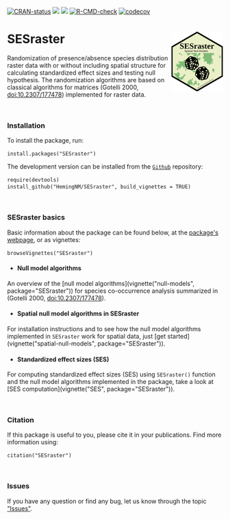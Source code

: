 <!-- badges: start -->

[![CRAN-status](https://www.r-pkg.org/badges/version/SESraster?color=green)](https://cran.r-project.org/package=SESraster)
[![](http://cranlogs.r-pkg.org/badges/grand-total/SESraster?color=green)](https://cran.r-project.org/package=SESraster)
[![](http://cranlogs.r-pkg.org/badges/SESraster?color=green)](https://cran.r-project.org/package=SESraster)
[![R-CMD-check](https://github.com/HemingNM/SESraster/actions/workflows/R-CMD-check.yaml/badge.svg)](https://github.com/HemingNM/SESraster/actions/workflows/R-CMD-check.yaml)
[![codecov](https://codecov.io/gh/HemingNM/SESraster/branch/master/graph/badge.svg?token=YJZHUXU5R7)](https://app.codecov.io/gh/HemingNM/SESraster)

<!-- badges: end -->

# SESraster <a href="https://hemingnm.github.io/SESraster/"><img src="man/figures/logo.png" alt="SESraster website" align="right" height="139"/></a>

Randomization of presence/absence species distribution raster data with
or without including spatial structure for calculating standardized
effect sizes and testing null hypothesis. The randomization algorithms
are based on classical algorithms for matrices (Gotelli 2000,
<doi:10.2307/177478>) implemented for raster data.

<br>

### Installation

To install the package, run:

```         
install.packages("SESraster")
```

The development version can be installed from the
[`Github`](https://github.com/HemingNM/SESraster) repository:

```         
require(devtools)
install_github("HemingNM/SESraster", build_vignettes = TRUE)
```
<br>

### SESraster basics
Basic information about the package can be found below, at the 
[package's webpage](https://hemingnm.github.io/SESraster/), or as vignettes:

```         
browseVignettes("SESraster")
```
- #### Null model algorithms
An overview of the
[null model algorithms](vignette("null-models", package="SESraster"))
for species co-occurrence analysis summarized in (Gotelli 2000, <doi:10.2307/177478>).

- #### Spatial null model algorithms in SESraster
For installation instructions and to see how the null model algorithms
implemented in `SESraster` work for spatial data,
just [get started](vignette("spatial-null-models", package="SESraster")).

- #### Standardized effect sizes (SES) 
For computing standardized effect sizes (SES) using `SESraster()` function and
the null model algorithms implemented in the package, take a look at [SES
computation](vignette("SES", package="SESraster")).

<br>

### Citation

If this package is useful to you, please cite it in your publications.
Find more information using:

```         
citation("SESraster")
```
<br>
  
### Issues

If you have any question or find any bug, let us know through the topic
["Issues"](https://github.com/HemingNM/SESraster/issues).

<br>
  
